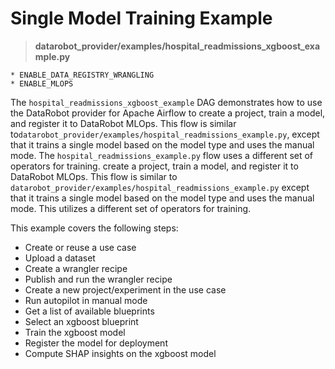 # Single Model Training Example

> **datarobot_provider/examples/hospital_readmissions_xgboost_example.py**

```{admonition} Required Feature Flags
* ENABLE_DATA_REGISTRY_WRANGLING
* ENABLE_MLOPS
```

The `hospital_readmissions_xgboost_example` DAG demonstrates how to use the DataRobot provider for Apache Airflow to create a project, train a model, and register it to DataRobot MLOps.
This flow is similar to`datarobot_provider/examples/hospital_readmissions_example.py`, except that it trains a single model based on the model type and uses the manual mode.
The `hospital_readmissions_example.py` flow uses a different set of operators for training.
create a project, train a model, and register it to DataRobot MLOps. This flow is similar to
`datarobot_provider/examples/hospital_readmissions_example.py` except that it trains a single model based on the model
type and uses the manual mode. This utilizes a different set of operators for training.

This example covers the following steps:
* Create or reuse a use case
* Upload a dataset
* Create a wrangler recipe
* Publish and run the wrangler recipe
* Create a new project/experiment in the use case
* Run autopilot in manual mode
* Get a list of available blueprints
* Select an xgboost blueprint
* Train the xgboost model
* Register the model for deployment
* Compute SHAP insights on the xgboost model
